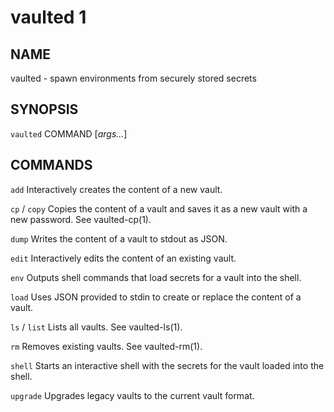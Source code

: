 vaulted 1
=========

NAME
----

vaulted - spawn environments from securely stored secrets

SYNOPSIS
--------

`vaulted` COMMAND [*args...*]

COMMANDS
--------

`add`
  Interactively creates the content of a new vault.

`cp` / `copy`
  Copies the content of a vault and saves it as a new vault with a new password. See vaulted-cp(1).

`dump`
  Writes the content of a vault to stdout as JSON.

`edit`
  Interactively edits the content of an existing vault.

`env`
  Outputs shell commands that load secrets for a vault into the shell.

`load`
  Uses JSON provided to stdin to create or replace the content of a vault.

`ls` / `list`
  Lists all vaults. See vaulted-ls(1).

`rm`
  Removes existing vaults. See vaulted-rm(1).

`shell`
  Starts an interactive shell with the secrets for the vault loaded into the shell.

`upgrade`
  Upgrades legacy vaults to the current vault format.
